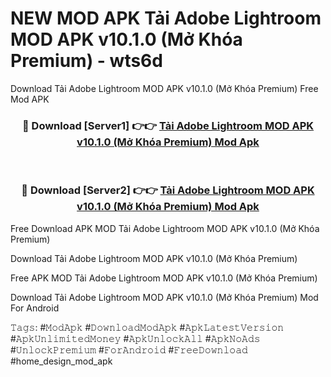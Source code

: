 # NEW MOD APK Tải Adobe Lightroom MOD APK v10.1.0 (Mở Khóa Premium) - wts6d
Download Tải Adobe Lightroom MOD APK v10.1.0 (Mở Khóa Premium) Free Mod APK

<div align="center">
<h3>🔴 Download [Server1] 👉👉 <a href="https://apk-comot.site?title=Tải_Adobe_Lightroom_MOD_APK_v10.1.0_(Mở_Khóa_Premium)">Tải Adobe Lightroom MOD APK v10.1.0 (Mở Khóa Premium) Mod Apk</a></h3><br>

<h3>🔴 Download [Server2] 👉👉 <a href="https://apk-comot.site?title=Tải_Adobe_Lightroom_MOD_APK_v10.1.0_(Mở_Khóa_Premium)">Tải Adobe Lightroom MOD APK v10.1.0 (Mở Khóa Premium) Mod Apk</a></h3>
</div>


Free Download APK MOD Tải Adobe Lightroom MOD APK v10.1.0 (Mở Khóa Premium)

Download Tải Adobe Lightroom MOD APK v10.1.0 (Mở Khóa Premium) 

Free APK MOD Tải Adobe Lightroom MOD APK v10.1.0 (Mở Khóa Premium) 

Download Tải Adobe Lightroom MOD APK v10.1.0 (Mở Khóa Premium) Mod For Android

𝚃𝚊𝚐𝚜: #𝙼𝚘𝚍𝙰𝚙𝚔 #𝙳𝚘𝚠𝚗𝚕𝚘𝚊𝚍𝙼𝚘𝚍𝙰𝚙𝚔 #𝙰𝚙𝚔𝙻𝚊𝚝𝚎𝚜𝚝𝚅𝚎𝚛𝚜𝚒𝚘𝚗 #𝙰𝚙𝚔𝚄𝚗𝚕𝚒𝚖𝚒𝚝𝚎𝚍𝙼𝚘𝚗𝚎𝚢 #𝙰𝚙𝚔𝚄𝚗𝚕𝚘𝚌𝚔𝙰𝚕𝚕 #𝙰𝚙𝚔𝙽𝚘𝙰𝚍𝚜 #𝚄𝚗𝚕𝚘𝚌𝚔𝙿𝚛𝚎𝚖𝚒𝚞𝚖 #𝙵𝚘𝚛𝙰𝚗𝚍𝚛𝚘𝚒𝚍 #𝙵𝚛𝚎𝚎𝙳𝚘𝚠𝚗𝚕𝚘𝚊𝚍 #home_design_mod_apk
